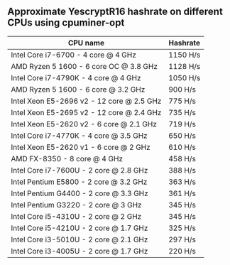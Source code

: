 ## Approximate YescryptR16 hashrate on different CPUs using cpuminer-opt
CPU name | Hashrate
---------|---------
Intel Core i7-6700 - 4 core @ 4 GHz | 1150 H/s
AMD Ryzen 5 1600 - 6 core OC @ 3.8 GHz | 1128 H/s
Intel Core i7-4790K - 4 core @ 4 GHz | 1050 H/s
AMD Ryzen 5 1600 - 6 core @ 3.2 GHz | 900 H/s
Intel Xeon E5-2696 v2 - 12 core @ 2.5 GHz | 775 H/s
Intel Xeon E5-2695 v2 - 12 core @ 2.4 GHz | 735 H/s
Intel Xeon E5-2620 v2 - 6 core @ 2.1 GHz | 719 H/s
Intel Core i7-4770K - 4 core @ 3.5 GHz | 650 H/s
Intel Xeon E5-2620 v1 - 6 core @ 2 GHz | 610 H/s
AMD FX-8350 - 8 core @ 4 GHz | 458 H/s
Intel Core i7-7600U - 2 core @ 2.8 GHz | 388 H/s
Intel Pentium E5800 - 2 core @ 3.2 GHz | 363 H/s
Intel Pentium G4400 - 2 core @ 3.3 GHz | 361 H/s
Intel Pentium G3220 - 2 core @ 3 GHz | 345 H/s
Intel Core i5-4310U - 2 core @ 2 GHz | 345 H/s
Intel Core i5-4210U - 2 core @ 1.7 GHz | 325 H/s
Intel Core i3-5010U - 2 core @ 2.1 GHz | 297 H/s
Intel Core i3-4005U - 2 core @ 1.7 GHz | 220 H/s
